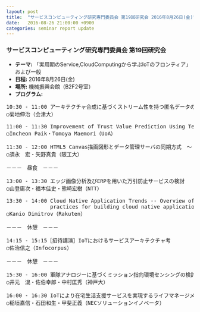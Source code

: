 ```yaml
---
layout: post
title:  "サービスコンピューティング研究専門委員会 第19回研究会 2016年8月26日(金)"
date:   2016-08-26 21:00:00 +0900
categories: seminar report update
---
```


### サービスコンピューティング研究専門委員会 第19回研究会
- __テーマ:__ 「実用期のService,CloudComputingから学ぶIoTのフロンティア」および一般
- __日程:__ 2016年8月26日(金)
- __場所:__ 機械振興会館（B2F2号室）
- __プログラム:__


<pre>
10:30 - 11:00 アーキテクチャ合成に基づくストリーム性を持つ匿名データの判定方式の設計
○菊地伸治（会津大）

11:00 - 11:30 Improvement of Trust Value Prediction Using Text Mining for Recommender System
○Incheon Paik・Tomoya Maemori（UoA）

11:30 - 12:00 HTML5 Canvas描画図形とデータ管理サーバの同期方式　～ －フロアプラン管理アプリケーション－ ～
○須永　宏・矢野真貴（阪工大）

－－－　昼食　－－－

13:00 - 13:30 エッジ画像分析及びERPを用いた万引防止サービスの検討
○山登庸次・福本佳史・熊崎宏樹（NTT）

13:30 - 14:00 Cloud Native Application Trends -- Overview of the latest best 
              practices for building cloud native applications --
○Kanio Dimitrov（Rakuten）

－－－　休憩　－－－

14:15 - 15:15［招待講演］IoTにおけるサービスアーキテクチャ考
○佐治信之（Infocorpus）

－－－　休憩　－－－

15:30 - 16:00 軍隊アナロジーに基づくミッション指向環境センシングの検討
○井元　滉・佐伯幸郎・中村匡秀（神戸大）

16:00 - 16:30 IoTにより在宅生活支援サービスを実現するライフマネージメント基盤技術
○稲垣嘉信・石田和生・甲斐正義（NECソリューションイノベータ）
</pre>

